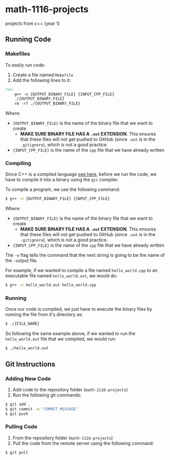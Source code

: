# math-1116-projects
projects from c++ (year 1)

## Running Code

### Makefiles

To easily run code:

1. Create a file named `Makefile`
2. Add the following lines to it:

```Makefile
run:
	g++ -o {OUTPUT_BINARY_FILE} {INPUT_CPP_FILE}
	./{OUTPUT_BINARY_FILE}
	rm -rf ./{OUTPUT_BINARY_FILE}
```

Where:
- `{OUTPUT_BINARY_FILE}` is the name of the binary file that we want to create
  - **MAKE SURE BINARY FILE HAS A `.out` EXTENSION**. This ensures that these files will not get pushed to GitHub (since `.out` is in the `.gitignore`), which is not a good practice.
- `{INPUT_CPP_FILE}` is the name of the `cpp` file that we have already written

### Compiling

Since C++ is a compiled language [see here](https://www.youtube.com/watch?v=I1f45REi3k4), before we run the code, we have to compile it into a binary using the `gcc` compiler.

To compile a program, we use the following command:

```bash
$ g++ -o {OUTPUT_BINARY_FILE} {INPUT_CPP_FILE}
```

Where:
- `{OUTPUT_BINARY_FILE}` is the name of the binary file that we want to create
  - **MAKE SURE BINARY FILE HAS A `.out` EXTENSION**. This ensures that these files will not get pushed to GitHub (since `.out` is in the `.gitignore`), which is not a good practice.
- `{INPUT_CPP_FILE}` is the name of the `cpp` file that we have already written

The `-o` flag tells the command that the next string is going to be the name of the `-o`utput file.

For example, if we wanted to compile a file named `hello_world.cpp` to an executable file named `hello_world.out`, we would do:

```bash
$ g++ -o hello_world.out hello_world.cpp
```

### Running

Once our code is compiled, we just have to execute the binary files by running the file from it's directory as:

```bash
$ ./{FILE_NAME}
```

So following the same example above, if we wanted to run the `hello_world.out` file that we compiled, we would run:

```bash
$ ./hello_world.out
```


## Git Instructions

### Adding New Code

1. Add code to the repository folder (`math-1116-projects`)
2. Run the following git commands: 

```bash
$ git add .
$ git commit -m "COMMIT MESSAGE"
$ git push
```

### Pulling Code

1. From the repository folder (`math-1116-projects`)
2. Pull the code from the remote server using the following command:

```bash
$ git pull
```
